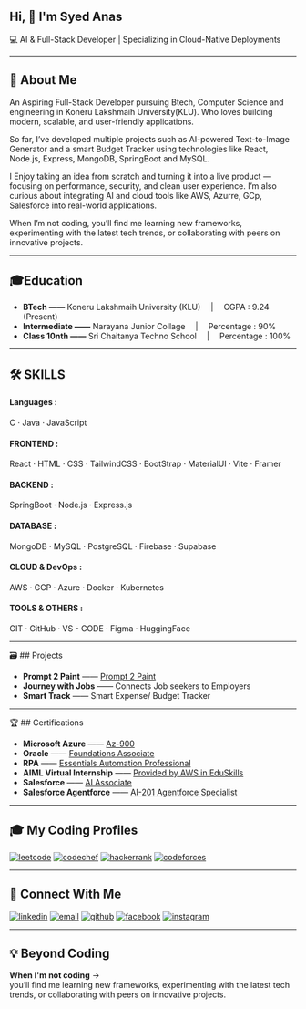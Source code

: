 ## Hi, 👋 I'm Syed Anas

💻 AI & Full-Stack Developer | Specializing in Cloud-Native Deployments



---
## 🚀 About Me

An Aspiring Full-Stack Developer pursuing Btech, Computer Science and engineering in Koneru Lakshmaih University(KLU). Who loves building modern, scalable, and user-friendly applications.

So far, I’ve developed multiple projects such as AI-powered Text-to-Image Generator and a smart Budget Tracker using technologies like React, Node.js, Express, MongoDB, SpringBoot and MySQL.

I Enjoy taking an idea from scratch and turning it into a live product — focusing on performance, security, and clean user experience. I’m also curious about integrating AI and cloud tools like AWS, Azurre, GCp, Salesforce into real-world applications.

When I’m not coding, you’ll find me learning new frameworks, experimenting with the latest tech trends, or collaborating with peers on innovative projects.



--- 
## 🎓Education

- **BTech ——**  Koneru Lakshmaih University (KLU)  &emsp;|&emsp; CGPA : 9.24 (Present)
- **Intermediate ——**  Narayana Junior Collage &emsp;|&emsp; Percentage : 90%
- **Class 10nth ——**  Sri Chaitanya Techno School &emsp;|&emsp; Percentage : 100%



---
## 🛠️ SKILLS

#### Languages :
C  · Java · JavaScript
<!-- <img src="https://img.shields.io/badge/C-000000?style=for-the-badge&logo=c&logoColor=white" alt="C" />
<img src="https://img.shields.io/badge/Java-000000?style=for-the-badge&logo=openjdk&logoColor=white" alt="Java" />
<img src="https://img.shields.io/badge/JavaScript-000000?style=for-the-badge&logo=javascript&logoColor=white" alt="JavaScript" />
<img src="https://img.shields.io/badge/Git-000000?style=for-the-badge&logo=git&logoColor=white" alt="Git" />
 -->

#### FRONTEND : 
React · HTML · CSS · TailwindCSS · BootStrap · MaterialUI · Vite · Framer
<!-- <img src="https://img.shields.io/badge/React-000000?style=for-the-badge&logo=react&logoColor=white" alt="React" />
<img src="https://img.shields.io/badge/HTML5-000000?style=for-the-badge&logo=html5&logoColor=white" alt="HTML5" />
<img src="https://img.shields.io/badge/CSS3-000000?style=for-the-badge&logo=css3&logoColor=white" alt="CSS3" />
<img src="https://img.shields.io/badge/TailwindCSS-000000?style=for-the-badge&logo=tailwindcss&logoColor=white" alt="TailwindCSS" />
<img src="https://img.shields.io/badge/Bootstrap-000000?style=for-the-badge&logo=bootstrap&logoColor=white" alt="Bootstrap" />
<img src="https://img.shields.io/badge/Material%20UI-000000?style=for-the-badge&logo=mui&logoColor=white" alt="Material UI" />
<img src="https://img.shields.io/badge/Vite-000000?style=for-the-badge&logo=vite&logoColor=white" alt="Vite" />
<img src="https://img.shields.io/badge/Framer-000000?style=for-the-badge&logo=framer&logoColor=white" alt="Framer" /> -->


#### BACKEND : 
SpringBoot · Node.js · Express.js
<!-- <img src="https://img.shields.io/badge/Spring%20Boot-000000?style=for-the-badge&logo=springboot&logoColor=white" alt="Spring Boot" />
<img src="https://img.shields.io/badge/Node.js-000000?style=for-the-badge&logo=nodedotjs&logoColor=white" alt="Node.js" />
<img src="https://img.shields.io/badge/Express.js-000000?style=for-the-badge&logo=express&logoColor=white" alt="Express" /> -->



#### DATABASE : 
MongoDB · MySQL · PostgreSQL · Firebase · Supabase
<!-- <img src="https://img.shields.io/badge/MySQL-000000?style=for-the-badge&logo=mysql&logoColor=white" alt="MySQL" />
<img src="https://img.shields.io/badge/PostgreSQL-000000?style=for-the-badge&logo=postgresql&logoColor=white" alt="PostgreSQL" />
<img src="https://img.shields.io/badge/MongoDB-000000?style=for-the-badge&logo=mongodb&logoColor=white" alt="MongoDB" />
<img src="https://img.shields.io/badge/Firebase-000000?style=for-the-badge&logo=firebase&logoColor=white" alt="Firebase" />
<img src="https://img.shields.io/badge/Supabase-000000?style=for-the-badge&logo=supabase&logoColor=white" alt="Supabase" /> -->

#### CLOUD & DevOps : 
AWS · GCP · Azure  · Docker · Kubernetes
<!-- <img src="https://img.shields.io/badge/Azure-000000?style=for-the-badge&logo=microsoftazure&logoColor=white" alt="Microsoft Azure" />
<img src="https://img.shields.io/badge/Google%20Cloud-000000?style=for-the-badge&logo=googlecloud&logoColor=white" alt="Google Cloud" />
<img src="https://img.shields.io/badge/AWS-000000?style=for-the-badge&logo=amazonwebservices&logoColor=white" alt="AWS" />
<img src="https://img.shields.io/badge/Docker-000000?style=for-the-badge&logo=docker&logoColor=white" alt="Docker" />
<img src="https://img.shields.io/badge/Kubernetes-000000?style=for-the-badge&logo=kubernetes&logoColor=white" alt="Kubernetes" /> -->

#### TOOLS & OTHERS : 
GIT · GitHub · VS - CODE · Figma · HuggingFace
<!-- <img src="https://img.shields.io/badge/VS%20Code-000000?style=for-the-badge&logo=visualstudiocode&logoColor=white" alt="VS Code" />
<img src="https://img.shields.io/badge/Figma-000000?style=for-the-badge&logo=figma&logoColor=white" alt="Figma" />
<img src="https://img.shields.io/badge/Hugging%20Face-000000?style=for-the-badge&logo=huggingface&logoColor=white" alt="Hugging Face" /> -->




---
🗃️ ## Projects

- **Prompt 2 Paint** —— [Prompt 2 Paint](https://prompt2paint.vercel.app)
- **Journey with Jobs** —— Connects Job seekers to Employers
- **Smart Track** —— Smart Expense/ Budget Tracker



---
🏆 ## Certifications

- **Microsoft Azure**  —— [Az-900](https://github.com/Anas-Sd/CERTIFICATES/blob/main/MICROSOFT%20AZURE%20AZ-900%20CERTIFICATE.pdf)
- **Oracle**  —— [Foundations Associate](https://github.com/Anas-Sd/CERTIFICATES/blob/main/Oracle%20Certified%20Foundations%20Associate%20Certificate.pdf)
- **RPA**  —— [Essentials Automation Professional](https://github.com/Anas-Sd/CERTIFICATES/blob/main/RPA%20Certified%20Essentials%20Automation%20Professional%20Certificate.pdf)
- **AIML Virtual Internship**  —— [Provided by AWS in EduSkills](https://github.com/Anas-Sd/CERTIFICATES/blob/main/SYED%20ANAS%20AWS%20AIML%20VIRTUAL%20INTERNSHIP.pdf)
- **Salesforce**  —— [AI Associate](https://github.com/Anas-Sd/CERTIFICATES/blob/main/Salesforce%20Certified%20AI%20Associate%20Certificate.pdf)
- **Salesforce Agentforce** —— [AI-201 Agentforce Specialist](https://github.com/Anas-Sd/CERTIFICATES/blob/main/Salesforce%20Certified%20Agentforce%20Specialist%20AI-201%20Certificate.pdf)







---
##  🎓 My Coding Profiles

[![leetcode](https://img.shields.io/badge/leetcode-000000?style=for-the-badge&logo=leetcode&logoColor=white)](https://leetcode.com/u/2300032619/)
[![codechef](https://img.shields.io/badge/codechef-000000?style=for-the-badge&logo=codechef&logoColor=white)](https://www.codechef.com/users/kl_2300032619)
[![hackerrank](https://img.shields.io/badge/hackerrank-000000?style=for-the-badge&logo=hackerrank&logoColor=white)](https://www.hackerrank.com/profile/h2300032619)
[![codeforces](https://img.shields.io/badge/codeforces-000000?style=for-the-badge&logo=codeforces&logoColor=white)](https://codeforces.com/profile/kl_2300032619)

---
## 🔗 Connect With Me

<!-- [![portfolio](https://img.shields.io/badge/my_portfolio-000?style=for-the-badge)](https://my-portfolio.com) -->
[![linkedin](https://img.shields.io/badge/linkedin-000000?style=for-the-badge)](https://linkedin.com/in/-syedanas)
[![email](https://img.shields.io/badge/email-000000?style=for-the-badge&logo=gmail&logoColor=white)](mailto:anasannu44455@gmail.com)
[![github](https://img.shields.io/badge/github-000000?style=for-the-badge&logo=github&logoColor=white)](https://github.com/Anas-Sd)
[![facebook](https://img.shields.io/badge/facebook-000000?style=for-the-badge&logo=facebook&logoColor=white)](https://www.facebook.com/sd.anas.35)
[![instagram](https://img.shields.io/badge/instagram-000000?style=for-the-badge&logo=instagram&logoColor=white)](https://www.instagram.com/_mr.__.imperfect/)
<!-- [![twitter](https://img.shields.io/badge/twitter-000000?style=for-the-badge&logo=twitter&logoColor=white)](https://twitter.com/your-twitter-username) -->



---
## 💡 Beyond Coding

**When I'm not coding** ->  
you’ll find me learning new frameworks, experimenting with the latest tech trends, or collaborating with peers on innovative projects.

